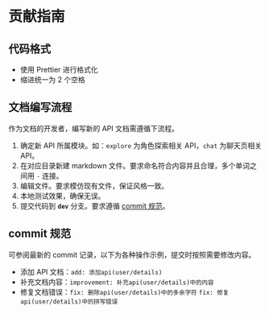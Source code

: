 # 贡献指南

## 代码格式

- 使用 Prettier 进行格式化
- 缩进统一为 2 个空格

## 文档编写流程

作为文档的开发者，编写新的 API 文档需遵循下流程。

1. 确定新 API 所属模块。如：`explore` 为角色探索相关 API，`chat` 为聊天页相关 API。
2. 在对应目录新建 markdown 文件。要求命名符合内容并且合理，多个单词之间用 `-` 连接。
3. 编辑文件。要求模仿现有文件，保证风格一致。
4. 本地测试效果，确保无误。
5. 提交代码到 **`dev`** 分支。要求遵循 [commit 规范](#commit)。

## commit 规范

可参阅最新的 commit 记录，以下为各种操作示例，提交时按照需要修改内容。

- 添加 API 文档：`add: 添加api(user/details)`
- 补充文档内容：`improvement: 补充api(user/details)中的内容`
- 修复文档错误：`fix: 删除api(user/details)中的多余字符` `fix: 修复api(user/details)中的拼写错误`
